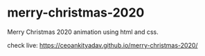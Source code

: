 # merry-christmas-2020
Merry Christmas 2020 animation using html and css.

check live: <a href="https://ceoankityadav.github.io/merry-christmas-2020/">https://ceoankityadav.github.io/merry-christmas-2020/</a>
